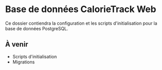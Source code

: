 # Base de données CalorieTrack Web

Ce dossier contiendra la configuration et les scripts d'initialisation pour la base de données PostgreSQL.

## À venir
- Scripts d'initialisation
- Migrations 